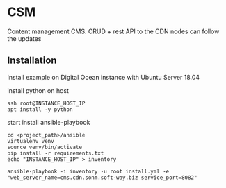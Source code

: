 # CSM
Content management CMS. CRUD + rest API to the CDN nodes can follow the updates

## Installation
Install example on Digital Ocean instance with Ubuntu Server 18.04

install python on host
```
ssh root@INSTANCE_HOST_IP
apt install -y python
```

start install ansible-playbook
```
cd <project_path>/ansible
virtualenv venv
source venv/bin/activate
pip install -r requirements.txt
echo "INSTANCE_HOST_IP" > inventory

ansible-playbook -i inventory -u root install.yml -e "web_server_name=cms.cdn.sonm.soft-way.biz service_port=8082"
```
